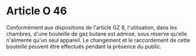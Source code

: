 # Article O 46

Conformément aux dispositions de l'article GZ 8, l'utilisation, dans les chambres, d'une bouteille de gaz butane est admise, sous réserve qu'elle n'alimente qu'un seul appareil. Le changement et le raccordement de cette bouteille peuvent être effectués pendant la présence du public.
